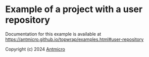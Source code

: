 # Example of a project with a user repository

Documentation for this example is available at https://antmicro.github.io/topwrap/examples.html#user-repository

Copyright (c) 2024 [Antmicro](https://antmicro.com)
